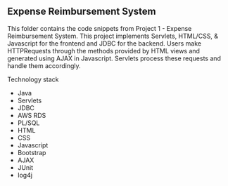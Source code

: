 ## Expense Reimbursement System

   This folder contains the code snippets from Project 1 - Expense Reimbursement System. This project implements Servlets, HTML/CSS, & Javascript for the frontend and JDBC for the backend. 
   Users make HTTPRequests through the methods provided by HTML views and generated using AJAX in Javascript. Servlets process these requests and handle them accordingly. 
   
   Technology stack
* Java
* Servlets
* JDBC
* AWS RDS
* PL/SQL
* HTML
* CSS
* Javascript
* Bootstrap
* AJAX
* JUnit
* log4j